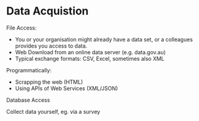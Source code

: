 # Data Acquistion

File Access:
- You or your organisation might already have a data set, or a colleagues provides you access to data.
- Web Download from an online data server (e.g. data.gov.au)
- Typical exchange formats: CSV, Excel, sometimes also XML

Programmatically:
- Scrapping the web (HTML)
- Using APIs of Web Services (XML/JSON)

Database Access

Collect data yourself, eg. via a survey
